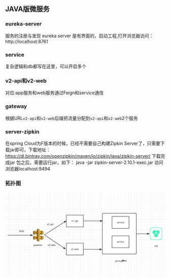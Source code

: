 ## JAVA版微服务

### eureka-server
服务的注册与发现
eureka server 是有界面的，启动工程,打开浏览器访问： http://localhost:8761

### service
复杂逻辑和db都写在这里，可以开启多个

### v2-api和v2-web
对应:app服务和web服务通过Feign和service通信

### gateway
根据URL`v2-api`和`v2-web`后缀把流量分配到`v2-api`和`v2-web`2个服务

### server-zipkin
在spring Cloud为F版本的时候，已经不需要自己构建Zipkin Server了，只需要下载jar即可，下载地址：
https://dl.bintray.com/openzipkin/maven/io/zipkin/java/zipkin-server/
下载完成jar 包之后，需要运行jar，如下：
java -jar zipkin-server-2.10.1-exec.jar
访问浏览器localhost:9494

### 拓扑图

![拓扑图](.\拓扑图.png)